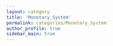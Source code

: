 ```yaml
---
layout: category
title: 'Monetary_System'
permalink: categories/Monetary_System
author_profile: true
sidebar_main: true
---
```


